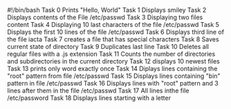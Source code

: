 #!/bin/bash
Task 0
Prints "Hello, World"
Task 1
Displays smiley
Task 2
Displays contents of the File /etc/passwd
Task 3 
Displaying two files content
Task 4
Displaying 10 last characters of the file /etc/passwd
Task 5 
Displays the first 10 lines of the file /etc/passwd
Task 6 
Displays third line of the file iacta
Task 7 
creates a file that has special characters
Task 8 
Saves current state of directory
Task 9
Duplicates last line
Task 10
Deletes all regular files with a .js extension
Task 11
Counts the number of directories and subdirectories in the current directory
Task 12
displays 10 newest files
Task 13
prints only word exactly once
Task 14
Diplays lines containing the "root" pattern from file /etc/passwd
Task 15 
Displays lines containing "bin" pattern in file /etc/passwd
Task 16
Displays lines with "root" pattern and 3 lines after them in the file /etc/passwd
Task 17 
All lines inthe file /etc/password
Task 18
Displays lines starting with a letter


